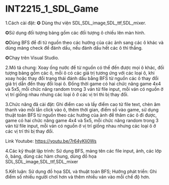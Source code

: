 # INT2215_1_SDL_Game
1.Cách cài đặt: ✪ Dùng thư viện SDL,SDL_image,SDL_ttf,SDL_mixer.

✪Sử dụng đối tượng bảng gồm các đối tượng ô chiếu lên màn hình.

✪Dùng BFS để đi từ nguồn theo các hướng của các ảnh sang các ô khác và dùng mảng check để đánh dấu, nếu đánh dấu hết các ô thì thắng.

✪Chạy trên Visual Studio. 

2.Mô tả chung: Xoay ống nước để từ nguồn có thể đến được mọi ô khác, đối tượng bảng gồm các ô, mỗi ô có các giá trị tương ứng với các loại ô, khi xoay hoặc thay đổi trạng thái đánh dấu bằng BFS từ nguồn các ô thay đổi giá trị dẫn đến thay đổi loại ô.
Đồng thời game có hai chức năng game 4x4 và 5x5, mỗi chức năng random trong 3 ván từ file input, mỗi ván có nguồn ở vị trí giống nhau nhưng các loại ô ở các vị trí thì bị thay đổi.

3.Chức năng đã cài đặt: Ghi điểm cao và lấy điểm cao từ file text, chèn âm thanh vào mỗi lần click vào ô, thêm thời gian, điểm số vào game, sử dụng thuật toán BFS từ nguồn theo các hướng của ảnh để thăm các ô đi được, game có hai chức năng game 4x4 và 5x5, mỗi chức năng random trong 3 ván từ file input, mỗi ván có nguồn ở vị trí giống nhau nhưng các loại ô ở các vị trí thì bị thay đổi.

Link Youtube: https://youtu.be/7r64yKli0Ws

4.Các kỹ thuật lập trình: Sử dụng BFS, mảng tên các file input, ảnh, các lớp ô, bảng, dùng các hàm chung, dùng đồ họa SDL,SDL_image,SDL_ttf,SDL_mixer

5.Kết luận: Sử dụng đồ họa SDL và thuật toán BFS;
Hướng phát triển: Ghi điểm số nhiều người chơi hơn và thêm nhiều ván vào mỗi chế độ hơn.
